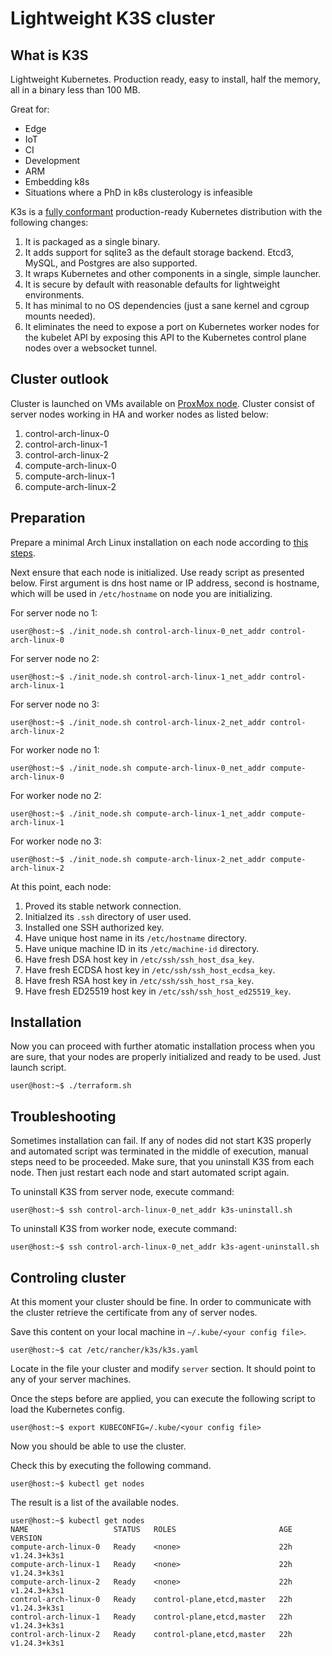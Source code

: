 Lightweight K3S cluster
=======================

What is K3S
-----------

Lightweight Kubernetes.  Production ready, easy to install, half the memory, all in a binary less than 100 MB.

Great for:

* Edge
* IoT
* CI
* Development
* ARM
* Embedding k8s
* Situations where a PhD in k8s clusterology is infeasible

K3s is a [fully conformant](https://github.com/cncf/k8s-conformance/pulls?q=is%3Apr+k3s) production-ready Kubernetes distribution with the following changes:

1. It is packaged as a single binary.
1. It adds support for sqlite3 as the default storage backend. Etcd3, MySQL, and Postgres are also supported.
1. It wraps Kubernetes and other components in a single, simple launcher.
1. It is secure by default with reasonable defaults for lightweight environments.
1. It has minimal to no OS dependencies (just a sane kernel and cgroup mounts needed).
1. It eliminates the need to expose a port on Kubernetes worker nodes for the kubelet API by exposing this API to the Kubernetes control plane nodes over a websocket tunnel.

Cluster outlook
---------------

Cluster is launched on VMs available on [ProxMox node](https://waw.ddns.net:8006). Cluster consist of server nodes working in HA and worker nodes as listed below:

1. control-arch-linux-0
1. control-arch-linux-1
1. control-arch-linux-2
1. compute-arch-linux-0
1. compute-arch-linux-1
1. compute-arch-linux-2

Preparation
-----------

Prepare a minimal Arch Linux installation on each node according to [this steps](https://wiki.archlinux.org/title/Installation_guide_(Polski)).

Next ensure that each node is initialized. Use ready script as presented below.
First argument is dns host name or IP address, second is hostname, which will
be used in `/etc/hostname` on node you are initializing.

For server node no 1:

```console
user@host:~$ ./init_node.sh control-arch-linux-0_net_addr control-arch-linux-0
```

For server node no 2:

```console
user@host:~$ ./init_node.sh control-arch-linux-1_net_addr control-arch-linux-1
```

For server node no 3:

```console
user@host:~$ ./init_node.sh control-arch-linux-2_net_addr control-arch-linux-2
```

For worker node no 1:

```console
user@host:~$ ./init_node.sh compute-arch-linux-0_net_addr compute-arch-linux-0
```

For worker node no 2:

```console
user@host:~$ ./init_node.sh compute-arch-linux-1_net_addr compute-arch-linux-1
```

For worker node no 3:

```console
user@host:~$ ./init_node.sh compute-arch-linux-2_net_addr compute-arch-linux-2
```

At this point, each node:

1. Proved its stable network connection.
1. Initialzed its `.ssh` directory of user used.
1. Installed one SSH authorized key.
1. Have unique host name in its `/etc/hostname` directory.
1. Have unique machine ID in its `/etc/machine-id` directory.
1. Have fresh DSA host key in `/etc/ssh/ssh_host_dsa_key`.
1. Have fresh ECDSA host key in `/etc/ssh/ssh_host_ecdsa_key`.
1. Have fresh RSA host key in `/etc/ssh/ssh_host_rsa_key`.
1. Have fresh ED25519 host key in `/etc/ssh/ssh_host_ed25519_key`.

Installation
------------

Now you can proceed with further atomatic installation process when you are sure, that your nodes are properly initialized and ready to be used. Just launch script.

```console
user@host:~$ ./terraform.sh
```

Troubleshooting
---------------

Sometimes installation can fail. If any of nodes did not start K3S properly and automated script was terminated in the middle of execution, manual steps need to be proceeded. Make sure, that you uninstall K3S from each node. Then just restart each node and start automated script again.

To uninstall K3S from server node, execute command:

```console
user@host:~$ ssh control-arch-linux-0_net_addr k3s-uninstall.sh
```

To uninstall K3S from worker node, execute command:

```console
user@host:~$ ssh control-arch-linux-0_net_addr k3s-agent-uninstall.sh
```

Controling cluster
------------------

At this moment your cluster should be fine. In order to communicate with the cluster retrieve the certificate from any of server nodes.

Save this content on your local machine in `~/.kube/<your config file>`.

```console
user@host:~$ cat /etc/rancher/k3s/k3s.yaml
```

Locate in the file your cluster and modify `server` section. It should point to any of your server machines.

Once the steps before are applied, you can execute the following script to load the Kubernetes config.

```console
user@host:~$ export KUBECONFIG=/.kube/<your config file>
```

Now you should be able to use the cluster.

Check this by executing the following command.

```console
user@host:~$ kubectl get nodes
```

The result is a list of the available nodes.

```console
user@host:~$ kubectl get nodes
NAME                   STATUS   ROLES                       AGE   VERSION
compute-arch-linux-0   Ready    <none>                      22h   v1.24.3+k3s1
compute-arch-linux-1   Ready    <none>                      22h   v1.24.3+k3s1
compute-arch-linux-2   Ready    <none>                      22h   v1.24.3+k3s1
control-arch-linux-0   Ready    control-plane,etcd,master   22h   v1.24.3+k3s1
control-arch-linux-1   Ready    control-plane,etcd,master   22h   v1.24.3+k3s1
control-arch-linux-2   Ready    control-plane,etcd,master   22h   v1.24.3+k3s1
```

